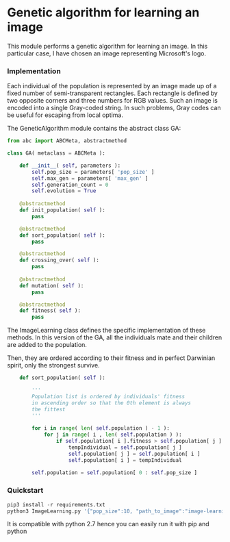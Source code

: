 # Genetic algorithm for learning an image

This module performs a genetic algorithm for learning an image.
In this particular case, I have chosen an image representing Microsoft's logo. 

### Implementation 

Each individual of the population is represented by an image made up of a fixed number of semi-transparent rectangles.
Each rectangle is defined by two opposite corners and three numbers for RGB values.
Such an image is encoded into a single Gray-coded string.
In such problems, Gray codes can be useful for escaping from local optima.

The GeneticAlgorithm module contains the abstract class GA:

```python
from abc import ABCMeta, abstractmethod

class GA( metaclass = ABCMeta ):

    def __init__( self, parameters ):
        self.pop_size = parameters[ 'pop_size' ]
        self.max_gen = parameters[ 'max_gen' ] 
        self.generation_count = 0
        self.evolution = True
        
    @abstractmethod
    def init_population( self ):
        pass

    @abstractmethod
    def sort_population( self ):
        pass

    @abstractmethod
    def crossing_over( self ):
        pass
    
    @abstractmethod
    def mutation( self ):
        pass

    @abstractmethod
    def fitness( self ):
        pass
```

The ImageLearning class defines the specific implementation of these methods.
In this version of the GA, all the individuals mate and their children are added to the population.

Then, they are ordered according to their fitness and in perfect Darwinian spirit, only the strongest survive.

```python
    def sort_population( self ):

        '''
        Population list is ordered by individuals' fitness
        in ascending order so that the 0th element is always
        the fittest
        '''
        
        for i in range( len( self.population ) - 1 ):
            for j in range( i , len( self.population ) ):
                if self.population[ i ].fitness > self.population[ j ].fitness:
                    tempIndividual = self.population[ j ]
                    self.population[ j ] = self.population[ i ]
                    self.population[ i ] = tempIndividual
                
        self.population = self.population[ 0 : self.pop_size ]
 ```

### Quickstart

```python
pip3 install -r requirements.txt
python3 ImageLearning.py '{"pop_size":10, "path_to_image":"image-learning/Microsoft.jpg", "max_gen":100000}'
```
It is compatible with python 2.7 hence you can easily run it with pip and python
